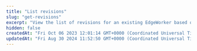 ```yaml
---
title: "List revisions"
slug: "get-revisions"
excerpt: "View the list of revisions for an existing EdgeWorker based on ID. You can limit the results to a specific version or activation. To learn more about Flexible Composition, refer to the [EdgeWorkers guide](doc:flexible-composition)."
hidden: false
createdAt: "Fri Oct 06 2023 12:01:14 GMT+0000 (Coordinated Universal Time)"
updatedAt: "Fri Aug 30 2024 11:52:50 GMT+0000 (Coordinated Universal Time)"
---
```

